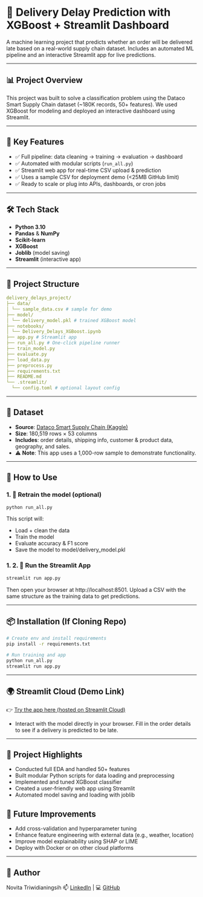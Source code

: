 # 🚚 Delivery Delay Prediction with XGBoost + Streamlit Dashboard

A machine learning project that predicts whether an order will be delivered late based on a real-world supply chain dataset. Includes an automated ML pipeline and an interactive Streamlit app for live predictions.

---

## 📊 Project Overview

This project was built to solve a classification problem using the Dataco Smart Supply Chain dataset (~180K records, 50+ features). We used XGBoost for modeling and deployed an interactive dashboard using Streamlit.

---

## 🧠 Key Features

- ✅ Full pipeline: data cleaning → training → evaluation → dashboard
- ✅ Automated with modular scripts (`run_all.py`)
- ✅ Streamlit web app for real-time CSV upload & prediction
- ✅ Uses a sample CSV for deployment demo (<25MB GitHub limit)
- ✅ Ready to scale or plug into APIs, dashboards, or cron jobs

---

## 🛠️ Tech Stack

- **Python 3.10**
- **Pandas** & **NumPy**
- **Scikit-learn**
- **XGBoost**
- **Joblib** (model saving)
- **Streamlit** (interactive app)

---

## 📁 Project Structure
```yaml
delivery_delays_project/
├── data/
│ └── sample_data.csv # sample for demo
├── model/
│ └── delivery_model.pkl # trained XGBoost model
├── notebooks/
│ └── Delivery_Delays_XGBoost.ipynb
├── app.py # Streamlit app
├── run_all.py # One-click pipeline runner
├── train_model.py
├── evaluate.py
├── load_data.py
├── preprocess.py
├── requirements.txt
├── README.md
└── .streamlit/
  └── config.toml # optional layout config
```
---

## 📁 Dataset

- **Source**: [Dataco Smart Supply Chain (Kaggle)](https://www.kaggle.com/datasets/shashwatwork/dataco-smart-supply-chain-for-big-data-analysis)  
- **Size**: 180,519 rows × 53 columns  
- **Includes**: order details, shipping info, customer & product data, geography, and sales.
- ⚠️ **Note**: This app uses a 1,000-row sample to demonstrate functionality.

---

## 🧠 How to Use

### 1. 🔁 Retrain the model (optional)

```python
python run_all.py
```

This script will:
- Load + clean the data
- Train the model
- Evaluate accuracy & F1 score
- Save the model to model/delivery_model.pkl

### 1. 2. 🎯 Run the Streamlit App

```python
streamlit run app.py
```

Then open your browser at http://localhost:8501.
Upload a CSV with the same structure as the training data to get predictions.

---

## 📦 Installation (If Cloning Repo)
``` bash
# Create env and install requirements
pip install -r requirements.txt

# Run training and app
python run_all.py
streamlit run app.py
```
---

## 🌍 Streamlit Cloud (Demo Link)
👉 [Try the app here (hosted on Streamlit Cloud)](https://late-delivery-risk.streamlit.app/)
- Interact with the model directly in your browser. Fill in the order details to see if a delivery is predicted to be late.

---

## 📌 Project Highlights
- Conducted full EDA and handled 50+ features
- Built modular Python scripts for data loading and preprocessing
- Implemented and tuned XGBoost classifier
- Created a user-friendly web app using Streamlit
- Automated model saving and loading with joblib

## 🔄 Future Improvements
- Add cross-validation and hyperparameter tuning
- Enhance feature engineering with external data (e.g., weather, location)
- Improve model explainability using SHAP or LIME
- Deploy with Docker or on other cloud platforms

---

## 📌 Author
Novita Triwidianingsih
📫 [LinkedIn](https://www.linkedin.com/in/novitatrw94/) | 💻 [GitHub](https://github.com/Novitatrw30/my_portfolio/)
